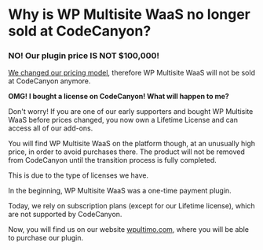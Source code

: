 # Why is WP Multisite WaaS no longer sold at CodeCanyon?

### NO! Our plugin price IS NOT $100,000!

[We changed our pricing model](https://wpultimo.com/wp-ultimo-1-9-0-is-out-domain-reseller-integration-with-opensrs-new-pricing-structure-and-development-roadmap-strategy-for-2-0-features/), therefore WP Multisite WaaS will not be sold at CodeCanyon anymore.

**OMG! I bought a license on CodeCanyon! What will happen to me?**

Don't worry! If you are one of our early supporters and bought WP Multisite WaaS before prices changed, you now own a Lifetime License and can access all of our add-ons.

You will find WP Multisite WaaS on the platform though, at an unusually high price, in order to avoid purchases there. The product will not be removed from CodeCanyon until the transition process is fully completed.

This is due to the type of licenses we have.

In the beginning, WP Multisite WaaS was a one-time payment plugin.

Today, we rely on subscription plans (except for our Lifetime license), which are not supported by CodeCanyon.

Now, you will find us on our website [wpultimo.com](http://wpultimo.com), where you will be able to purchase our plugin.
